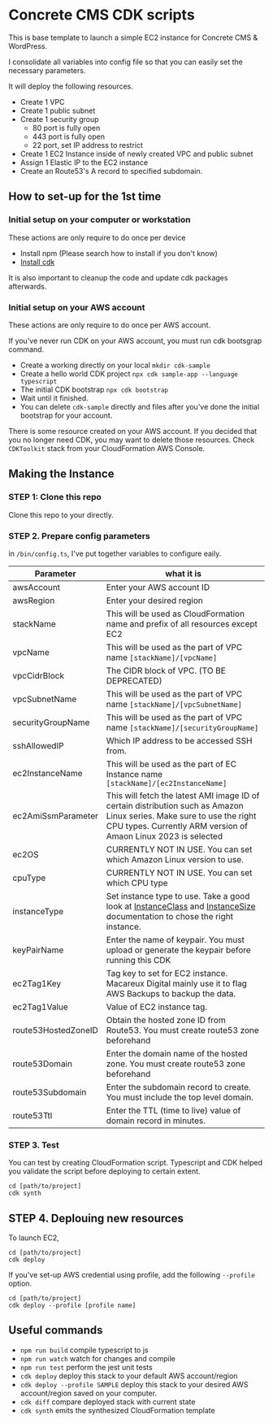 # Concrete CMS CDK scripts

This is base template to launch a simple EC2 instance for Concrete CMS & WordPress.

I consolidate all variables into config file so that you can easily set the necessary parameters.

It will deploy the following resources.

- Create 1 VPC
- Create 1 public subnet
- Create 1 security group
    - 80 port is fully open
    - 443 port is fully open
    - 22 port, set IP address to restrict
- Create 1 EC2 Instance inside of newly created VPC and public subnet
- Assign 1 Elastic IP to the EC2 instance
- Create an Route53's A record to specified subdomain.

## How to set-up for the 1st time

### Initial setup on your computer or workstation

These actions are only require to do once per device

- Install npm (Please search how to install if you don't know)
- [Install cdk](https://docs.aws.amazon.com/cdk/v2/guide/getting_started.html#getting_started_install)


It is also important to cleanup the code and update cdk packages afterwards.

### Initial setup on your AWS account

These actions are only require to do once per AWS account.

If you've never run CDK on your AWS account, you must run cdk bootsgrap command.

- Create a working directly on your local `mkdir cdk-sample`
- Create a hello world CDK project `npx cdk sample-app --language typescript`
- The initial CDK bootstrap `npx cdk bootstrap`
- Wait until it finished.
- You can delete `cdk-sample` directly and files after you've done the initial bootstrap for your account.

There is some resource created on your AWS account. If you decided that you no longer need CDK, you may want to delete those resources. Check `CDKToolkit` stack from your CloudFormation AWS Console.

## Making the Instance

### STEP 1: Clone this repo

Clone this repo to your directly.

### STEP 2. Prepare config parameters

in `/bin/config.ts`, I've put together variables to configure eaily.

Parameter | what it is
----|------
awsAccount | Enter your AWS account ID
awsRegion | Enter your desired region
stackName | This will be used as CloudFormation name and prefix of all resources except EC2
vpcName | This will be used as the part of VPC name `[stackName]/[vpcName]`
vpcCidrBlock | The CIDR block of VPC. (TO BE DEPRECATED)
vpcSubnetName | This will be used as the part of VPC name `[stackName]/[vpcSubnetName]`
securityGroupName | This will be used as the part of VPC name `[stackName]/[securityGroupName]`
sshAllowedIP | Which IP address to be accessed SSH from.
ec2InstanceName | This will be used as the part of EC Instance name `[stackName]/[ec2InstanceName]`
ec2AmiSsmParameter | This will fetch the latest AMI image ID of certain distribution such as Amazon Linux series. Make sure to use the right CPU types. Currently ARM version of Amaon Linux 2023 is selected
ec2OS | CURRENTLY NOT IN USE. You can set which Amazon Linux version to use.
cpuType | CURRENTLY NOT IN USE. You can set which CPU type 
instanceType | Set instance type to use. Take a good look at [InstanceClass](https://docs.aws.amazon.com/cdk/api/v2/docs/aws-cdk-lib.aws_ec2.InstanceClass.html) and [InstanceSize](https://docs.aws.amazon.com/cdk/api/v2/docs/aws-cdk-lib.aws_ec2.InstanceSize.html) documentation to chose the right instance.
keyPairName | Enter the name of keypair. You must upload or generate the keypair before running this CDK
ec2Tag1Key | Tag key to set for EC2 instance. Macareux Digital mainly use it to flag AWS Backups to backup the data.
ec2Tag1Value | Value of EC2 instance tag.
route53HostedZoneID | Obtain the hosted zone ID from Route53. You must create route53 zone beforehand
route53Domain | Enter the domain name of the hosted zone. You must create route53 zone beforehand
route53Subdomain | Enter the subdomain record to create. You must include the top level domain.
route53Ttl | Enter the TTL (time to live) value of domain record in minutes.

### STEP 3. Test

You can test by creating CloudFormation script.
Typescript and CDK helped you validate the script before deploying to certain extent.

```
cd [path/to/project]
cdk synth
```

## STEP 4. Deplouing new resources

To launch EC2,

```
cd [path/to/project]
cdk deploy
```

If you've set-up AWS credential using profile, add the following `--profile` option.

```
cd [path/to/project]
cdk deploy --profile [profile name]
```

## Useful commands

* `npm run build`   compile typescript to js
* `npm run watch`   watch for changes and compile
* `npm run test`    perform the jest unit tests
* `cdk deploy`      deploy this stack to your default AWS account/region
* `cdk deploy --profile SAMPLE` deploy this stack to your desired AWS account/region saved on your computer.
* `cdk diff`        compare deployed stack with current state
* `cdk synth`       emits the synthesized CloudFormation template
